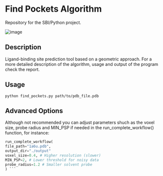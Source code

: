 # Find Pockets Algorithm
Repository for the SBI/Python project.

![image](https://github.com/user-attachments/assets/cb99cf45-d5ed-4b92-85ec-7d17d032e7c1)


## Description
Ligand-binding site prediction tool based on a geometric approach. For a more detailed description of the algorithm, usage and output of the program check the report.

## Usage
``
python find_pockets.py path/to/pdb_file.pdb
``

## Advanced Options
Although not recommended you can adjust parameters shuch as the voxel size, probe radius and MIN_PSP if needed in the run_complete_workflow() function, for instance:

```python
run_complete_workflow(
file_path="1a6u.pdb",
output_dir="./output"
voxel_size=0.4, # Higher resolution (slower)
MIN_PSP=2, # Lower threshold for noisy data
probe_radius=1.2 # Smaller solvent probe
) ```
